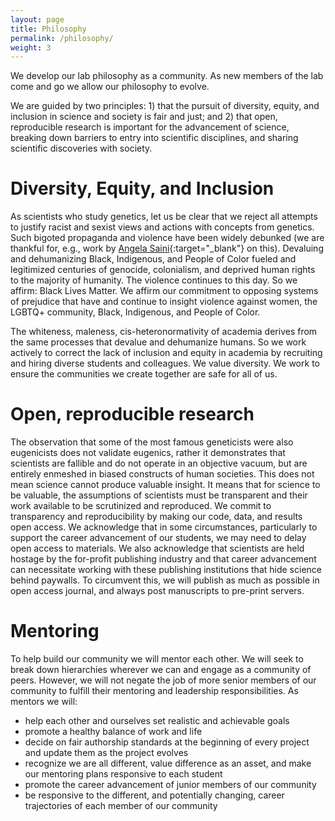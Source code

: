 ```yaml
---
layout: page
title: Philosophy
permalink: /philosophy/
weight: 3
---
```


We develop our lab philosophy as a community.  As new members of the lab come and go we allow our philosophy to evolve.

We are guided by two principles: 1) that the pursuit of diversity, equity, and inclusion in science and society is fair and just; and 2) that open, reproducible research is important for the advancement of science, breaking down barriers to entry into scientific disciplines, and sharing scientific discoveries with society.

# Diversity, Equity, and Inclusion

As scientists who study genetics, let us be clear that we reject all attempts to justify racist and sexist views and actions with concepts from genetics. Such bigoted propaganda and violence have been widely debunked (we are thankful for, e.g., work by [Angela Saini](https://www.angelasaini.co.uk/){:target="_blank"} on this). Devaluing and dehumanizing Black, Indigenous, and People of Color fueled and legitimized centuries of genocide, colonialism, and deprived human rights to the majority of humanity. The violence continues to this day. So we affirm: Black Lives Matter. We affirm our commitment to opposing systems of prejudice that have and continue to insight violence against women, the LGBTQ+ community,  Black, Indigenous, and People of Color.

The whiteness, maleness, cis-heteronormativity of academia derives from the same processes that devalue and dehumanize humans. So we work actively to correct the lack of inclusion and equity in academia by recruiting and hiring diverse students and colleagues. We value diversity. We work to ensure the communities we create together are safe for all of us.

# Open, reproducible research

The observation that some of the most famous geneticists were also eugenicists does not validate eugenics, rather it demonstrates that scientists are fallible and do not operate in an objective vacuum, but are entirely enmeshed in biased constructs of human societies. This does not mean science cannot produce valuable insight. It means that for science to be valuable, the assumptions of scientists must be transparent and their work available to be scrutinized and reproduced. We commit to transparency and reproducibility by making our code, data, and results open access. We acknowledge that in some circumstances, particularly to support the career advancement of our students, we may need to delay open access to materials. We also acknowledge that scientists are held hostage by the for-profit publishing industry and that career advancement can necessitate working with these publishing institutions that hide science behind paywalls. To circumvent this, we will publish as much as possible in open access journal, and always post manuscripts to pre-print servers.

# Mentoring

To help build our community we will mentor each other. We will seek to break down hierarchies wherever we can and engage as a community of peers. However, we will not negate the job of more senior members of our community to fulfill their mentoring and leadership responsibilities. As mentors we will:

- help each other and ourselves set realistic and achievable goals
- promote a healthy balance of work and life
- decide on fair authorship standards at the beginning of every project and update them as the project evolves
- recognize we are all different, value difference as an asset, and make our mentoring plans responsive to each student
- promote the career advancement of junior members of our community
- be responsive to the different, and potentially changing, career trajectories of each member of our community

